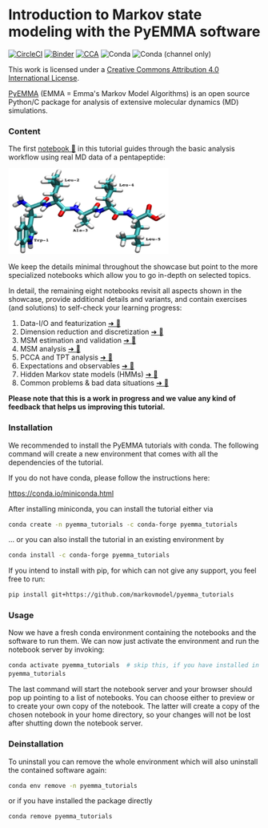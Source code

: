 # Introduction to Markov state modeling with the PyEMMA software

[![CircleCI](https://circleci.com/gh/markovmodel/pyemma_tutorials.svg?style=svg)](https://circleci.com/gh/markovmodel/pyemma_tutorials)
[![Binder](https://mybinder.org/badge.svg)](https://mybinder.org/v2/gh/markovmodel/pyemma_tutorials/master)
[![CCA](https://img.shields.io/github/license/markovmodel/pyemma_tutorials.svg)](http://creativecommons.org/licenses/by/4.0/)
![Conda](https://img.shields.io/conda/dn/conda-forge/pyemma_tutorials.svg)
![Conda (channel only)](https://img.shields.io/conda/vn/conda-forge/pyemma_tutorials.svg)

This work is licensed under a <a rel="license" href="http://creativecommons.org/licenses/by/4.0/">Creative Commons Attribution 4.0 International License</a>.

[PyEMMA](http://pyemma.org) (EMMA = Emma's Markov Model Algorithms) is an open source Python/C package for analysis of extensive molecular dynamics (MD) simulations.

### Content

The first [notebook 📓](notebooks/00-pentapeptide-showcase.ipynb) in this tutorial guides through the basic analysis workflow using real MD data of a pentapeptide:

<img src="notebooks/static/pentapeptide-structure.png" width="320" height="171" />

We keep the details minimal throughout the showcase but point to the more specialized notebooks which allow you to go in-depth on selected topics.

In detail, the remaining eight notebooks revisit all aspects shown in the showcase, provide additional details and variants, and contain exercises (and solutions) to self-check your learning progress:

1. Data-I/O and featurization [➜ 📓](notebooks/01-data-io-and-featurization.ipynb)
2. Dimension reduction and discretization [➜ 📓](notebooks/02-dimension-reduction-and-discretisation.ipynb)
3. MSM estimation and validation [➜ 📓](notebooks/03-msm-estimation-and-validation.ipynb)
4. MSM analysis [➜ 📓](notebooks/04-msm-analysis.ipynb)
5. PCCA and TPT analysis [➜ 📓](notebooks/05-pcca-tpt.ipynb)
6. Expectations and observables [➜ 📓](notebooks/06-expectations-and-observables.ipynb)
7. Hidden Markov state models (HMMs) [➜ 📓](notebooks/07-hidden-markov-state-models.ipynb)
8. Common problems & bad data situations [➜ 📓](notebooks/08-common-problems.ipynb)

**Please note that this is a work in progress and we value any kind of feedback that helps us improving this tutorial.**

### Installation
We recommended to install the PyEMMA tutorials with conda. The following command will create a new environment that comes with all the dependencies of the tutorial.

If you do not have conda, please follow the instructions here:

https://conda.io/miniconda.html

After installing miniconda, you can install the tutorial either via

``` bash
conda create -n pyemma_tutorials -c conda-forge pyemma_tutorials
```

... or you can also install the tutorial in an existing environment by

``` bash
conda install -c conda-forge pyemma_tutorials
```

If you intend to install with pip, for which can not give any support, you feel free to run:

``` bash
pip install git+https://github.com/markovmodel/pyemma_tutorials
```

### Usage
Now we have a fresh conda environment containing the notebooks and the software to run them. We can now just activate the environment and run the notebook server by invoking:

``` bash
conda activate pyemma_tutorials  # skip this, if you have installed in your root environment or used pip to install.
pyemma_tutorials
```

The last command will start the notebook server and your browser should pop up pointing to a list of notebooks. You can choose either to preview or to create your own copy of the notebook. The latter will create a copy of the chosen notebook in your home directory, so your changes will not be lost after shutting down the notebook server.

### Deinstallation

To uninstall you can remove the whole environment which will also uninstall the contained software again:
``` bash
conda env remove -n pyemma_tutorials
```

or if you have installed the package directly

``` bash
conda remove pyemma_tutorials
```

